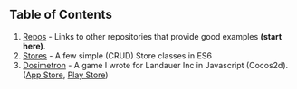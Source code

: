 ## Table of Contents

1. [Repos](repos/) - Links to other repositories that provide good examples **(start here)**.
2. [Stores](stores/) - A few simple (CRUD) Store classes in ES6
3. [Dosimetron](dosimetron/) - A game I wrote for Landauer Inc in Javascript (Cocos2d). ([App Store](https://itunes.apple.com/us/app/dosimetron/id1059172279?mt=8), [Play Store](https://play.google.com/store/apps/details?id=com.landauer.dosimetron))
